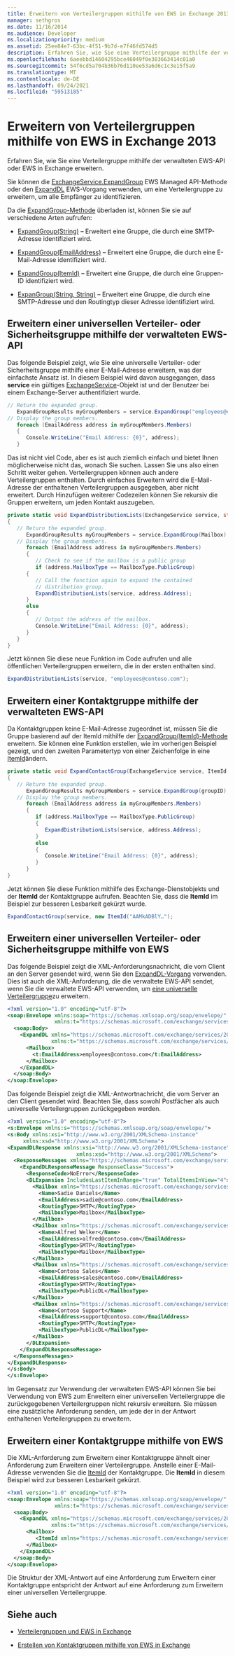 ```yaml
---
title: Erweitern von Verteilergruppen mithilfe von EWS in Exchange 2013
manager: sethgros
ms.date: 11/16/2014
ms.audience: Developer
ms.localizationpriority: medium
ms.assetid: 25ee84e7-63bc-4f51-9b7d-e7f46fd574d5
description: Erfahren Sie, wie Sie eine Verteilergruppe mithilfe der verwalteten EWS-API oder EWS in Exchange erweitern.
ms.openlocfilehash: 6aeebbd14604295bce46049f0e383663414c01a0
ms.sourcegitcommit: 54f6cd5a704b36b76d110ee53a6d6c1c3e15f5a9
ms.translationtype: MT
ms.contentlocale: de-DE
ms.lasthandoff: 09/24/2021
ms.locfileid: "59513185"
---
```

# <a name="expand-distribution-groups-by-using-ews-in-exchange-2013"></a>Erweitern von Verteilergruppen mithilfe von EWS in Exchange 2013

Erfahren Sie, wie Sie eine Verteilergruppe mithilfe der verwalteten EWS-API oder EWS in Exchange erweitern.
  
Sie können die [ExchangeService.ExpandGroup](https://msdn.microsoft.com/library/office/microsoft.exchange.webservices.data.exchangeservice.expandgroup%28v=exchg.80%29.aspx) EWS Managed API-Methode oder den [ExpandDL](https://msdn.microsoft.com/library/1f7837e7-9eff-4e10-9577-c40f7ed6af94%28Office.15%29.aspx) EWS-Vorgang verwenden, um eine Verteilergruppe zu erweitern, um alle Empfänger zu identifizieren. 
  
Da die [ExpandGroup-Methode](https://msdn.microsoft.com/library/office/ee344007%28v=exchg.80%29.aspx) überladen ist, können Sie sie auf verschiedene Arten aufrufen: 
  
- [ExpandGroup(String)](https://msdn.microsoft.com/library/office/ee343988%28v=exchg.80%29.aspx) – Erweitert eine Gruppe, die durch eine SMTP-Adresse identifiziert wird. 
    
- [ExpandGroup(EmailAddress)](https://msdn.microsoft.com/library/office/ee344007%28v=exchg.80%29.aspx) – Erweitert eine Gruppe, die durch eine E-Mail-Adresse identifiziert wird. 
    
- [ExpandGroup(ItemId)](https://msdn.microsoft.com/library/office/ee356407%28v=exchg.80%29.aspx) – Erweitert eine Gruppe, die durch eine Gruppen-ID identifiziert wird. 
    
- [ExpanGroup(String, String)](https://msdn.microsoft.com/library/office/ee356468%28v=exchg.80%29.aspx) – Erweitert eine Gruppe, die durch eine SMTP-Adresse und den Routingtyp dieser Adresse identifiziert wird. 
    
## <a name="expand-a-universal-distribution-group-or-security-group-by-using-ews-managed-api"></a>Erweitern einer universellen Verteiler- oder Sicherheitsgruppe mithilfe der verwalteten EWS-API
<a name="bk_ExpandDGEWSMA"> </a>

Das folgende Beispiel zeigt, wie Sie eine universelle Verteiler- oder Sicherheitsgruppe mithilfe einer E-Mail-Adresse erweitern, was der einfachste Ansatz ist. In diesem Beispiel wird davon ausgegangen, dass **service** ein gültiges [ExchangeService](https://msdn.microsoft.com/library/microsoft.exchange.webservices.data.exchangeservice%28v=exchg.80%29.aspx)-Objekt ist und der Benutzer bei einem Exchange-Server authentifiziert wurde. 
  
```cs
// Return the expanded group.
   ExpandGroupResults myGroupMembers = service.ExpandGroup("employees@contoso.com");
// Display the group members.
   foreach (EmailAddress address in myGroupMembers.Members)
   {
      Console.WriteLine("Email Address: {0}", address);
   }

```

Das ist nicht viel Code, aber es ist auch ziemlich einfach und bietet Ihnen möglicherweise nicht das, wonach Sie suchen. Lassen Sie uns also einen Schritt weiter gehen. Verteilergruppen können auch andere Verteilergruppen enthalten. Durch einfaches Erweitern wird die E-Mail-Adresse der enthaltenen Verteilergruppen ausgegeben, aber nicht erweitert. Durch Hinzufügen weiterer Codezeilen können Sie rekursiv die Gruppen erweitern, um jeden Kontakt auszugeben.
  
```cs
private static void ExpandDistributionLists(ExchangeService service, string Mailbox)
{
   // Return the expanded group.
      ExpandGroupResults myGroupMembers = service.ExpandGroup(Mailbox);
   // Display the group members.
      foreach (EmailAddress address in myGroupMembers.Members)
      {
         // Check to see if the mailbox is a public group
         if (address.MailboxType == MailboxType.PublicGroup)
      {
         // Call the function again to expand the contained
         // distribution group.
         ExpandDistributionLists(service, address.Address);
      }
      else
      {
         // Output the address of the mailbox.
         Console.WriteLine("Email Address: {0}", address);
      }
   }
}

```

Jetzt können Sie diese neue Funktion im Code aufrufen und alle öffentlichen Verteilergruppen erweitern, die in der ersten enthalten sind.
  
```cs
ExpandDistributionLists(service, "employees@contoso.com");

```

## <a name="expand-a-contact-group-by-using-ews-managed-api"></a>Erweitern einer Kontaktgruppe mithilfe der verwalteten EWS-API
<a name="bk_ExpandDGEWSMA"> </a>

Da Kontaktgruppen keine E-Mail-Adresse zugeordnet ist, müssen Sie die Gruppe basierend auf der ItemId mithilfe der [ExpandGroup(ItemId)-Methode](https://msdn.microsoft.com/library/office/ee356407%28v=exchg.80%29.aspx) erweitern. Sie können eine Funktion erstellen, wie im vorherigen Beispiel gezeigt, und den zweiten Parametertyp von einer Zeichenfolge in eine [ItemId](https://msdn.microsoft.com/library/microsoft.exchange.webservices.data.itemid%28v=exchg.80%29.aspx)ändern.
  
```cs
private static void ExpandContactGroup(ExchangeService service, ItemId groupID)
{
   // Return the expanded group.
      ExpandGroupResults myGroupMembers = service.ExpandGroup(groupID);
   // Display the group members.
      foreach (EmailAddress address in myGroupMembers.Members)
      {
         if (address.MailboxType == MailboxType.PublicGroup)
         {
            ExpandDistributionLists(service, address.Address);
         }
         else
         {
            Console.WriteLine("Email Address: {0}", address);
         }
      }
}
```

Jetzt können Sie diese Funktion mithilfe des Exchange-Dienstobjekts und der **ItemId** der Kontaktgruppe aufrufen. Beachten Sie, dass die **ItemId** im Beispiel zur besseren Lesbarkeit gekürzt wurde. 
  
```cs
ExpandContactGroup(service, new ItemId("AAMkADBlY…");

```

## <a name="expand-a-universal-distribution-group-or-security-group-by-using-ews"></a>Erweitern einer universellen Verteiler- oder Sicherheitsgruppe mithilfe von EWS
<a name="bk_ExpandDGEWSMA"> </a>

Das folgende Beispiel zeigt die XML-Anforderungsnachricht, die vom Client an den Server gesendet wird, wenn Sie den [ExpandDL-Vorgang](https://msdn.microsoft.com/library/1f7837e7-9eff-4e10-9577-c40f7ed6af94%28Office.15%29.aspx) verwenden. Dies ist auch die XML-Anforderung, die die verwaltete EWS-API sendet, wenn Sie die verwaltete EWS-API verwenden, um [eine universelle Verteilergruppe](#bk_ExpandDGEWSMA)zu erweitern. 
  
```XML
<?xml version="1.0" encoding="utf-8"?>
<soap:Envelope xmlns:soap="https://schemas.xmlsoap.org/soap/envelope/"
               xmlns:t="https://schemas.microsoft.com/exchange/services/2006/types">
  <soap:Body>
    <ExpandDL xmlns="https://schemas.microsoft.com/exchange/services/2006/messages"
              xmlns:t="https://schemas.microsoft.com/exchange/services/2006/types">
      <Mailbox>
        <t:EmailAddress>employees@contoso.com</t:EmailAddress>
      </Mailbox>
    </ExpandDL>
  </soap:Body>
</soap:Envelope>
```

Das folgende Beispiel zeigt die XML-Antwortnachricht, die vom Server an den Client gesendet wird. Beachten Sie, dass sowohl Postfächer als auch universelle Verteilergruppen zurückgegeben werden.
  
```XML
<?xml version="1.0" encoding="utf-8"?>
<s:Envelope xmlns:s="https://schemas.xmlsoap.org/soap/envelope/">
<s:Body xmlns:xsi="http://www.w3.org/2001/XMLSchema-instance" 
     xmlns:xsd="http://www.w3.org/2001/XMLSchema">
<ExpandDLResponse xmlns:xsi="http://www.w3.org/2001/XMLSchema-instance" 
                      xmlns:xsd="http://www.w3.org/2001/XMLSchema">
  <ResponseMessages xmlns="https://schemas.microsoft.com/exchange/services/2006/messages">
    <ExpandDLResponseMessage ResponseClass="Success">
      <ResponseCode>NoError</ResponseCode>
      <DLExpansion IncludesLastItemInRange="true" TotalItemsInView="4">
        <Mailbox xmlns="https://schemas.microsoft.com/exchange/services/2006/types">
          <Name>Sadie Daniels</Name>
          <EmailAddress>sadie@contoso.com</EmailAddress>
          <RoutingType>SMTP</RoutingType>
          <MailboxType>Mailbox</MailboxType>
        </Mailbox>
        <Mailbox xmlns="https://schemas.microsoft.com/exchange/services/2006/types">
          <Name>Alfred Welker</Name>
          <EmailAddress>alfred@contoso.com</EmailAddress>
          <RoutingType>SMTP</RoutingType>
          <MailboxType>Mailbox</MailboxType>
        </Mailbox>
        <Mailbox xmlns="https://schemas.microsoft.com/exchange/services/2006/types">
          <Name>Contoso Sales</Name>
          <EmailAddress>sales@contoso.com</EmailAddress>
          <RoutingType>SMTP</RoutingType>
          <MailboxType>PublicDL</MailboxType>
        </Mailbox>
        <Mailbox xmlns="https://schemas.microsoft.com/exchange/services/2006/types">
          <Name>Contoso Support</Name>
          <EmailAddress>support@contoso.com</EmailAddress>
          <RoutingType>SMTP</RoutingType>
          <MailboxType>PublicDL</MailboxType>
        </Mailbox>
      </DLExpansion>
    </ExpandDLResponseMessage>
  </ResponseMessages>
</ExpandDLResponse>
</s:Body>
</s:Envelope>
```

Im Gegensatz zur Verwendung der verwalteten EWS-API können Sie bei Verwendung von EWS zum Erweitern einer universellen Verteilergruppe die zurückgegebenen Verteilergruppen nicht rekursiv erweitern. Sie müssen eine zusätzliche Anforderung senden, um jede der in der Antwort enthaltenen Verteilergruppen zu erweitern.
  
## <a name="expand-a-contact-group-by-using-ews"></a>Erweitern einer Kontaktgruppe mithilfe von EWS
<a name="bk_ExpandDGEWSMA"> </a>

Die XML-Anforderung zum Erweitern einer Kontaktgruppe ähnelt einer Anforderung zum Erweitern einer Verteilergruppe. Anstelle einer E-Mail-Adresse verwenden Sie die [ItemId](https://msdn.microsoft.com/library/3350b597-57a0-4961-8f44-8624946719b4%28Office.15%29.aspx) der Kontaktgruppe. Die **ItemId** in diesem Beispiel wird zur besseren Lesbarkeit gekürzt. 
  
```XML
<?xml version="1.0" encoding="utf-8"?>
<soap:Envelope xmlns:soap="https://schemas.xmlsoap.org/soap/envelope/"
               xmlns:t="https://schemas.microsoft.com/exchange/services/2006/types">
  <soap:Body>
    <ExpandDL xmlns="https://schemas.microsoft.com/exchange/services/2006/messages"
              xmlns:t="https://schemas.microsoft.com/exchange/services/2006/types">
      <Mailbox>
         <ItemId xmlns="https://schemas.microsoft.com/exchange/services/2006/types" Id="AAMkADBlY…" />
      </Mailbox>
    </ExpandDL>
  </soap:Body>
</soap:Envelope>
```

Die Struktur der XML-Antwort auf eine Anforderung zum Erweitern einer Kontaktgruppe entspricht der Antwort auf eine Anforderung zum Erweitern einer universellen Verteilergruppe.
  
## <a name="see-also"></a>Siehe auch


- [Verteilergruppen und EWS in Exchange](distribution-groups-and-ews-in-exchange.md)
    
- [Erstellen von Kontaktgruppen mithilfe von EWS in Exchange](how-to-create-contact-groups-by-using-ews-in-exchange.md)
    

